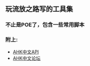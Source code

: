 ## 玩流放之路写的工具集
### 不止是POE了，包含一些常用脚本
### 附上:
- [AHK中文API](https://ahkcn.github.io/docs/AutoHotkey.htm)
- [AHK中文论坛](https://www.autohotkey.com/boards/viewforum.php?f=26&sid=4da56eb181e912a3273336cf053f9bb2)
